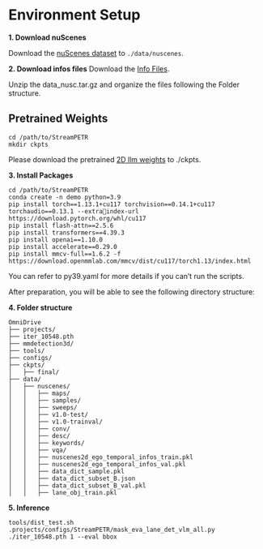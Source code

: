 # Environment Setup

**1. Download nuScenes**

Download the [nuScenes dataset](https://www.nuscenes.org/download) to `./data/nuscenes`.

**2. Download infos files**
Download the [Info Files](https://drive.google.com/file/d/1YHJA29BCWgUxxRh7UImoaoTAIi8hBOEO/view?usp=sharing).

Unzip the data_nusc.tar.gz and organize the files following the Folder structure.

## Pretrained Weights
```shell
cd /path/to/StreamPETR
mkdir ckpts
```
Please download the pretrained [2D llm weights](https://drive.google.com/drive/folders/1yqNyAp3Pp9CdENpah6AiMt3IfOXbqeUO?usp=sharing) to ./ckpts. 



**3. Install Packages**
```shell
cd /path/to/StreamPETR
conda create -n demo python=3.9
pip install torch==1.13.1+cu117 torchvision==0.14.1+cu117 torchaudio==0.13.1 --extraindex-url https://download.pytorch.org/whl/cu117
pip install flash-attn==2.5.6 
pip install transformers==4.39.3 
pip install openai==1.10.0 
pip install accelerate==0.29.0 
pip install mmcv-full==1.6.2 -f https://download.openmmlab.com/mmcv/dist/cu117/torch1.13/index.html
```
You can refer to py39.yaml for more details if you can’t run the scripts.

After preparation, you will be able to see the following directory structure:  

**4. Folder structure**
```
OmniDrive
├── projects/
├── iter_10548.pth
├── mmdetection3d/
├── tools/
├── configs/
├── ckpts/
│   ├── final/
├── data/
│   ├── nuscenes/
│   │   ├── maps/
│   │   ├── samples/
│   │   ├── sweeps/
│   │   ├── v1.0-test/
│   │   ├── v1.0-trainval/
│   │   ├── conv/
│   │   ├── desc/
│   │   ├── keywords/
│   │   ├── vqa/
│   │   ├── nuscenes2d_ego_temporal_infos_train.pkl
│   │   ├── nuscenes2d_ego_temporal_infos_val.pkl
│   │   ├── data_dict_sample.pkl
│   │   ├── data_dict_subset_B.json
│   │   ├── data_dict_subset_B_val.pkl
│   │   ├── lane_obj_train.pkl
```

**5. Inference**
```shell
tools/dist_test.sh .projects/configs/StreamPETR/mask_eva_lane_det_vlm_all.py ./iter_10548.pth 1 --eval bbox
```